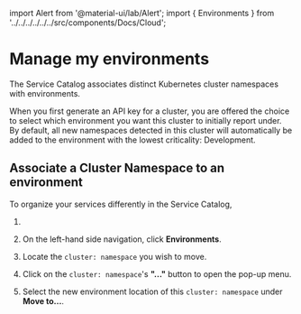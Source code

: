 import Alert from '@material-ui/lab/Alert';
import { Environments } from '../../../../../../src/components/Docs/Cloud';

# Manage my environments

The Service Catalog associates distinct Kubernetes cluster namespaces with environments.

When you first generate an API key for a cluster, you are offered the choice to select which environment you want this cluster to initially report under. By default, all new namespaces detected in this cluster will automatically be added to the environment with the lowest criticality: Development.

## Associate a Cluster Namespace to an environment

To organize your services differently in the Service Catalog,

1. <Environments />

2. On the left-hand side navigation, click **Environments**.

3. Locate the `cluster: namespace` you wish to move.

4. Click on the `cluster: namespace`'s **"..."** button to open the pop-up menu.

5. Select the new environment location of this `cluster: namespace` under **Move to...**.
